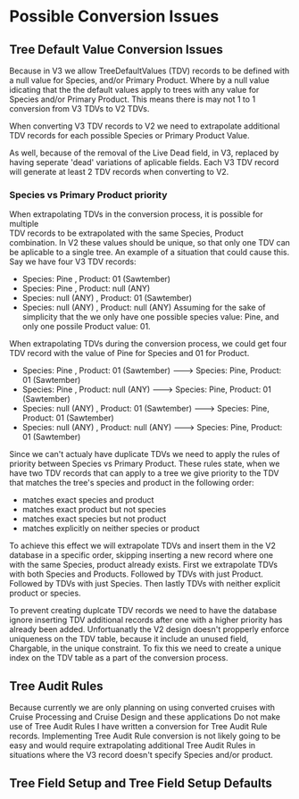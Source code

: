 # Possible Conversion Issues

## Tree Default Value Conversion Issues
Because in V3 we allow TreeDefaultValues (TDV) records to be defined with a null value 
for Species, and/or Primary Product. Where by a null value idicating that the 
the default values apply to trees with any value for Species and/or Primary Product.
This means there is may not 1 to 1 conversion from V3 TDVs to V2 TDVs. 

When converting V3 TDV records to V2 we need to extrapolate additional TDV records for 
each possible Species or Primary Product Value. 


As well, because of the removal of the Live Dead field, in V3, replaced by having seperate
'dead' variations of aplicable fields. Each V3 TDV record will generate at least 2 TDV records 
when converting to V2.

### Species vs Primary Product priority
When extrapolating TDVs in the conversion process, it is possible for multiple  
TDV records to be extrapolated with the same Species, Product combination.
In V2 these values should be unique, so that only one TDV can be aplicable to a single tree.
An example of a situation that could cause this. Say we have four V3 TDV records:
 - Species: Pine		, Product: 01 (Sawtember)
 - Species: Pine		, Product: null (ANY)
 - Species: null (ANY)	, Product: 01 (Sawtember)
 - Species: null (ANY)	, Product: null (ANY)
Assuming for the sake of simplicity that the we only have one possible species value: Pine, 
and only one possile Product value: 01.

When extrapolating TDVs during the conversion process, we could get four TDV record with the 
value of Pine for Species and 01 for Product.
 - Species: Pine		, Product: 01 (Sawtember) 	---> Species: Pine, Product: 01 (Sawtember)
 - Species: Pine		, Product: null (ANY) 		---> Species: Pine, Product: 01 (Sawtember)
 - Species: null (ANY)	, Product: 01 (Sawtember)	---> Species: Pine, Product: 01 (Sawtember)
 - Species: null (ANY)	, Product: null (ANY)		---> Species: Pine, Product: 01 (Sawtember)
 
Since we can't actualy have duplicate TDVs we need to apply the rules of priority between Species vs 
Primary Product. These rules state, when we have two TDV records that can apply to a tree we give 
priority to the TDV that matches the tree's species and product in the following order:
 - matches exact species and product
 - matches exact product but not species
 - matches exact species but not product
 - matches explicitly on neither species or product
 
 To achieve this effect we will extrapolate TDVs and insert them in the V2 database in a specific order, 
 skipping inserting a new record where one with the same Species, product already exists. 
 First we extrapolate TDVs with both Species and Products. Followed by TDVs with just Product. Followed by 
 TDVs with just Species. Then lastly TDVs with neither explicit product or species.
 
To prevent creating duplcate TDV records we need to have the database ignore inserting TDV additional
records after one with a higher priority has already been added. Unfortuanatly the V2 design doesn't 
propperly enforce uniqueness on the TDV table, because it include an unused field, Chargable, in the 
unique constraint. To fix this we need to create a unique index on the TDV table as a part of the 
conversion process.

## Tree Audit Rules
Because currently we are only planning on using converted cruises with Cruise Processing and Cruise Design and these applications
Do not make use of Tree Audit Rules I have written a conversion for Tree Audit Rule records.
Implementing Tree Audit Rule conversion is not likely going to be easy and would require extrapolating additional Tree Audit Rules 
in situations where the V3 record doesn't specify Species and/or product. 

## Tree Field Setup and Tree Field Setup Defaults

